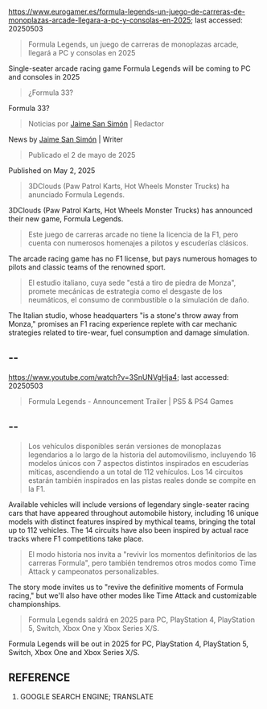https://www.eurogamer.es/formula-legends-un-juego-de-carreras-de-monoplazas-arcade-llegara-a-pc-y-consolas-en-2025; last accessed: 20250503

> Formula Legends, un juego de carreras de monoplazas arcade, llegará a PC y consolas en 2025

Single-seater arcade racing game Formula Legends will be coming to PC and consoles in 2025

> ¿Formula 33?

Formula 33?

> Noticias por [Jaime San Simón](https://www.eurogamer.es/authors/jaime-san-simon) | Redactor

News by [Jaime San Simón](https://www.eurogamer.es/authors/jaime-san-simon) | Writer

> Publicado el 2 de mayo de 2025

Published on May 2, 2025

> 3DClouds (Paw Patrol Karts, Hot Wheels Monster Trucks) ha anunciado Formula Legends.

3DClouds (Paw Patrol Karts, Hot Wheels Monster Trucks) has announced their new game, Formula Legends.

> Este juego de carreras arcade no tiene la licencia de la F1, pero cuenta con numerosos homenajes a pilotos y escuderías clásicos.

The arcade racing game has no F1 license, but pays numerous homages to pilots and classic teams of the renowned sport.

> El estudio italiano, cuya sede "está a tiro de piedra de Monza", promete mecánicas de estrategia como el desgaste de los neumáticos, el consumo de conmbustible o la simulación de daño. 

The Italian studio, whose headquarters "is a stone's throw away from Monza," promises an F1 racing experience replete with car mechanic strategies related to tire-wear, fuel consumption and damage simulation.

## --

https://www.youtube.com/watch?v=3SnUNVgHja4; last accessed: 20250503

> Formula Legends - Announcement Trailer | PS5 & PS4 Games 

## --

> Los vehículos disponibles serán versiones de monoplazas legendarios a lo largo de la historia del automovilismo, incluyendo 16 modelos únicos con 7 aspectos distintos inspirados en escuderías míticas, ascendiendo a un total de 112 vehículos. Los 14 circuitos estarán también inspirados en las pistas reales donde se compite en la F1.

Available vehicles will include versions of legendary single-seater racing cars that have appeared throughout automobile history, including 16 unique models with distinct features inspired by mythical teams, bringing the total up to 112 vehicles. The 14 circuits have also been inspired by actual race tracks where F1 competitions take place.

> El modo historia nos invita a "revivir los momentos definitorios de las carreras Formula", pero también tendremos otros modos como Time Attack y campeonatos personalizables.

The story mode invites us to "revive the definitive moments of Formula racing," but we'll also have other modes like Time Attack and customizable championships.

> Formula Legends saldrá en 2025 para PC, PlayStation 4, PlayStation 5, Switch, Xbox One y Xbox Series X/S. 

Formula Legends will be out in 2025 for PC, PlayStation 4, PlayStation 5, Switch, Xbox One and Xbox Series X/S.

## REFERENCE

1) GOOGLE SEARCH ENGINE; TRANSLATE